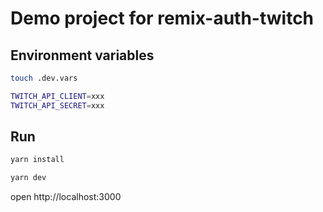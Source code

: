 # Demo project for remix-auth-twitch

## Environment variables

```sh
touch .dev.vars

TWITCH_API_CLIENT=xxx
TWITCH_API_SECRET=xxx
```

## Run

```sh
yarn install

yarn dev
```

open http://localhost:3000
